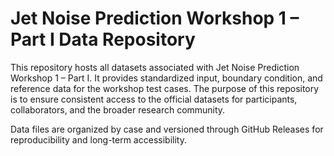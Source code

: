 # Jet Noise Prediction Workshop 1 – Part I Data Repository
This repository hosts all datasets associated with Jet Noise Prediction Workshop 1 – Part I. It provides standardized input, boundary condition, and reference data for the workshop test cases. The purpose of this repository is to ensure consistent access to the official datasets for participants, collaborators, and the broader research community.

Data files are organized by case and versioned through GitHub Releases for reproducibility and long-term accessibility.
